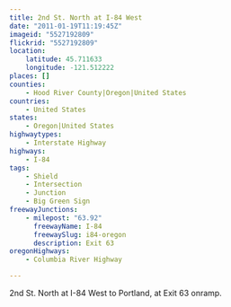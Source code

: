 ```yaml
---
title: 2nd St. North at I-84 West
date: "2011-01-19T11:19:45Z"
imageid: "5527192809"
flickrid: "5527192809"
location:
    latitude: 45.711633
    longitude: -121.512222
places: []
counties:
    - Hood River County|Oregon|United States
countries:
    - United States
states:
    - Oregon|United States
highwaytypes:
    - Interstate Highway
highways:
    - I-84
tags:
    - Shield
    - Intersection
    - Junction
    - Big Green Sign
freewayJunctions:
    - milepost: "63.92"
      freewayName: I-84
      freewaySlug: i84-oregon
      description: Exit 63
oregonHighways:
    - Columbia River Highway

---
```

2nd St. North at I-84 West to Portland, at Exit 63 onramp.